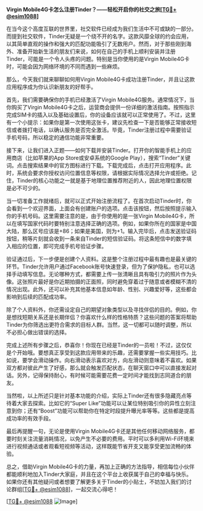 **Virgin Mobile4G卡怎么注册Tinder？——轻松开启你的社交之旅[[TG💪+ @esim1088](https://t.me/s/esim1088)]**

在当今这个高度互联的世界里，社交软件已经成为我们生活中不可或缺的一部分。而提到社交软件，Tinder无疑是一个绕不开的名字。这款风靡全球的约会应用，以其简单直观的操作和强大的匹配功能吸引了无数用户。然而，对于那些刚到海外、准备开始新生活的朋友们来说，如何在自己的手机上顺利安装并注册Tinder，可能是一个令人头疼的问题。特别是当你使用的是Virgin Mobile4G卡时，可能会因为网络环境的不同而遇到一些麻烦。

那么，今天我们就来聊聊如何用Virgin Mobile4G卡成功注册Tinder，并且让这款应用程序成为你认识新朋友的好帮手。

首先，我们需要确保你的手机已经激活了Virgin Mobile4G服务。通常情况下，当你购买了Virgin Mobile4G卡之后，运营商会提供一份详细的激活指南。按照指示完成SIM卡的插入以及基础设置后，你的设备应该就可以正常使用了。不过，这里有一个小提示：如果你是第一次使用这张卡，建议先检查一下是否能够正常接收短信或者拨打电话，以确认服务是否完全激活。毕竟，Tinder注册过程中需要验证手机号码，所以稳定的通信功能非常重要。

接下来，让我们进入正题——如何下载并安装Tinder。打开你的智能手机上的应用商店（比如苹果的App Store或安卓系统的Google Play），搜索“Tinder”关键词。点击搜索结果中的官方图标进行下载。下载完成后，点击打开应用程序。此时，系统会要求你授权访问位置信息等权限，请根据实际情况选择允许或拒绝。记住，Tinder的核心功能之一就是基于地理位置推荐附近的人，因此地理位置权限是必不可少的。

当一切准备工作就绪后，就可以正式开始注册流程了。在首次启动Tinder时，你会看到一个欢迎界面，上面会有创建账户的选项。点击该按钮，然后按照提示输入你的手机号码。这里需要注意的是，由于你使用的是一张Virgin Mobile4G卡，所以在填写国家代码时要特别注意选择正确的选项。例如，如果你所在的国家是中国大陆，那么区号应该是+86；如果是美国，则为+1。输入完毕后，点击发送验证码按钮，稍等片刻就会收到一条来自Tinder的短信验证码。将这条短信中的数字填入相应的位置，即可完成手机号验证步骤。

验证通过后，下一步便是创建个人资料。这是整个注册过程中最有趣也是最关键的环节。Tinder允许用户通过Facebook账号快速登录，但为了保护隐私，也可以选择手动填写信息。无论哪种方式，都需要上传一张清晰且具有吸引力的照片作为头像。这张照片最好是你近期拍摄的正面照，同时避免穿着过于随意或者模糊不清的情况出现。此外，还可以补充其他基本信息如年龄、性别、兴趣爱好等，这些都会影响到后续的匹配成功率。

除了个人资料外，你还需设定自己的期望对象类型以及寻找伴侣的目的。例如，你是想找短期关系还是长期伴侣？你喜欢什么样的性格特质？这些问题的答案将帮助Tinder为你筛选出更符合需求的目标人群。当然，这一切都可以随时调整，所以不必担心做出错误的选择。

完成上述所有步骤之后，恭喜你！你现在已经是Tinder的一员啦！不过，这仅仅是个开始哦。要想真正享受到这款应用带来的乐趣，还需要掌握一些实用技巧。比如说，要学会滑动操作。向右滑动表示喜欢对方，向左滑动则意味着不喜欢。如果双方都对彼此产生了好感，那么就会触发匹配状态，在聊天窗口中可以直接发起对话。另外，记得保持耐心，有时候可能需要花费一定时间才能找到志同道合的朋友。

当然啦，以上所述只是针对基本功能的介绍，实际上Tinder还有很多隐藏亮点等待着大家去探索。比如它的“Super Like”功能可以让某位特别吸引你的异性立刻注意到你；还有“Boost”功能可以帮助你在特定时段提升曝光率等等。这些都是提高成功率的有效手段。

最后再提醒一句，无论是使用Virgin Mobile4G卡还是其他任何移动网络服务，都要时刻关注流量消耗情况，以免产生不必要的费用。平时可以多利用Wi-Fi环境来进行视频通话或者观看短视频等活动，这样既能节省开支又能享受更加流畅的体验。

总之，借助Virgin Mobile4G卡的力量，再加上正确的方法指导，相信每位小伙伴都能顺利地加入Tinder大家庭，并且在这个平台上收获属于自己的幸福与快乐。如果你还有其他疑问或者想要了解更多关于Tinder的小贴士，不妨加入我们的讨论群组[[TG💪+ @esim1088](https://t.me/s/esim1088)]，一起交流心得吧！

[[TG💪+ @esim1088](https://t.me/s/esim1088) ![Image](https://i.postimg.cc/4NQfJmqS/Snipaste-2025-05-13-00-14-12.png)]